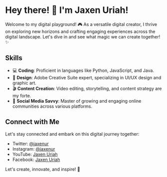 # Hey there! 👋 I'm Jaxen Uriah!

Welcome to my digital playground! 🎮 As a versatile digital creator, I thrive on exploring new horizons and crafting engaging experiences across the digital landscape. Let's dive in and see what magic we can create together! ✨

## Skills

- 💻 **Coding**: Proficient in languages like Python, JavaScript, and Java.
- 🎨 **Design**: Adobe Creative Suite expert, specializing in UI/UX design and graphic art.
- 🎬 **Content Creation**: Video editing, storytelling, and content strategy are my forte.
- 🌟 **Social Media Savvy**: Master of growing and engaging online communities across various platforms.

## Connect with Me

Let's stay connected and embark on this digital journey together:

- Twitter: [@jaxenur](https://twitter.com/jaxenur)
- Instagram: [@jaxenur](https://instagram.com/jaxenurr)
- YouTube: [Jaxen Uriah](https://youtube.com/@jaxenur)
- Facebook: [Jaxen Uriah](https://facebook.com/jaxenur)

Let's create, innovate, and inspire! 🚀
